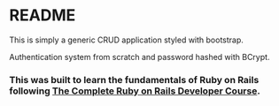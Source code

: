 # README

This is simply a generic CRUD application styled with bootstrap. 

Authentication system from scratch and password hashed with BCrypt. 

### This was built to learn the fundamentals of Ruby on Rails following [The Complete Ruby on Rails Developer Course](https://www.udemy.com/course/the-complete-ruby-on-rails-developer-course/learn/lecture/3934726#content).
